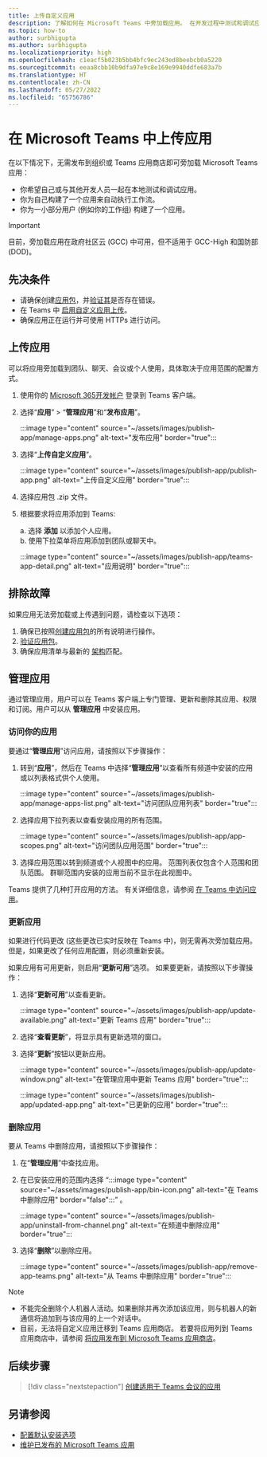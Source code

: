 ```yaml
---
title: 上传自定义应用
description: 了解如何在 Microsoft Teams 中旁加载应用。 在开发过程中测试和调试应用时，旁加载很常见。
ms.topic: how-to
author: surbhigupta
ms.author: surbhigupta
ms.localizationpriority: high
ms.openlocfilehash: c1eacf5b023b5bb4bfc9ec243ed8beebcb0a5220
ms.sourcegitcommit: eeaa8cbb10b9dfa97e9c8e169e9940ddfe683a7b
ms.translationtype: HT
ms.contentlocale: zh-CN
ms.lasthandoff: 05/27/2022
ms.locfileid: "65756786"
---
```

# <a name="upload-your-app-in-microsoft-teams"></a>在 Microsoft Teams 中上传应用

在以下情况下，无需发布到组织或 Teams 应用商店即可旁加载 Microsoft Teams 应用：

* 你希望自己或与其他开发人员一起在本地测试和调试应用。
* 你为自己构建了一个应用来自动执行工作流。
* 你为一小部分用户 (例如你的工作组) 构建了一个应用。

> [!IMPORTANT]
> 目前，旁加载应用在政府社区云 (GCC) 中可用，但不适用于 GCC-High 和国防部 (DOD)。

## <a name="prerequisites"></a>先决条件

* 请确保创建[应用包](~/concepts/build-and-test/apps-package.md)，并[验证其](https://dev.teams.microsoft.com/appvalidation.html)是否存在错误。
* 在 Teams 中 [启用自定义应用上传](~/concepts/build-and-test/prepare-your-o365-tenant.md#enable-custom-teams-apps-and-turn-on-custom-app-uploading)。
* 确保应用正在运行并可使用 HTTPs 进行访问。

## <a name="upload-your-app"></a>上传应用

可以将应用旁加载到团队、聊天、会议或个人使用，具体取决于应用范围的配置方式。

1. 使用你的 [Microsoft 365开发帐户](https://developer.microsoft.com/en-us/microsoft-365/dev-program) 登录到 Teams 客户端。
1. 选择“**应用**” > “**管理应用**”和“**发布应用**”。

    :::image type="content" source="~/assets/images/publish-app/manage-apps.png" alt-text="发布应用" border="true":::

1. 选择“**上传自定义应用**”。

   :::image type="content" source="~/assets/images/publish-app/publish-app.png" alt-text="上传自定义应用" border="true":::

1. 选择应用包 .zip 文件。
1. 根据要求将应用添加到 Teams:</br>

   a. 选择 **添加** 以添加个人应用。</br> b. 使用下拉菜单将应用添加到团队或聊天中。

    :::image type="content" source="~/assets/images/publish-app/teams-app-detail.png" alt-text="应用说明" border="true":::

## <a name="troubleshoot"></a>排除故障

如果应用无法旁加载或上传遇到问题，请检查以下选项：

1. 确保已按照[创建应用包](../../concepts/build-and-test/apps-package.md)的所有说明进行操作。
1. [验证应用包](https://dev.teams.microsoft.com/appvalidation.html)。
1. 确保应用清单与最新的 [架构](../../resources/schema/manifest-schema.md)匹配。

## <a name="manage-your-apps"></a>管理应用

通过管理应用，用户可以在 Teams 客户端上专门管理、更新和删除其应用、权限和订阅。用户可以从 **管理应用** 中安装应用。

### <a name="access-your-app"></a>访问你的应用

要通过“**管理应用**”访问应用，请按照以下步骤操作：

1. 转到“**应用**”，然后在 Teams 中选择“**管理应用**”以查看所有频道中安装的应用或以列表格式供个人使用。

    :::image type="content" source="~/assets/images/publish-app/manage-apps-list.png" alt-text="访问团队应用列表" border="true":::
    
1. 选择应用下拉列表以查看安装应用的所有范围。
    
    :::image type="content" source="~/assets/images/publish-app/app-scopes.png" alt-text="访问团队应用范围" border="true":::
    
1. 选择应用范围以转到频道或个人视图中的应用。 范围列表仅包含个人范围和团队范围。 群聊范围内安装的应用当前不显示在此视图中。
    
Teams 提供了几种打开应用的方法。 有关详细信息，请参阅 [在 Teams 中访问应用](https://support.microsoft.com/office/access-your-apps-in-teams-0758cb09-9e85-40e7-a974-51df7734646a)。

### <a name="update-your-app"></a>更新应用

如果进行代码更改 (这些更改已实时反映在 Teams 中)，则无需再次旁加载应用。 但是，如果更改了任何应用配置，则必须重新安装。

如果应用有可用更新，则启用“**更新可用**”选项。 如果要更新，请按照以下步骤操作：

1. 选择“**更新可用**”以查看更新。

     :::image type="content" source="~/assets/images/publish-app/update-available.png" alt-text="更新 Teams 应用" border="true":::

1. 选择“**查看更新**”，将显示具有更新选项的窗口。
1. 选择“**更新**”按钮以更新应用。
    
     :::image type="content" source="~/assets/images/publish-app/update-window.png" alt-text="在管理应用中更新 Teams 应用" border="true":::

     :::image type="content" source="~/assets/images/publish-app/updated-app.png" alt-text="已更新的应用" border="true":::

### <a name="remove-your-app"></a>删除应用

要从 Teams 中删除应用，请按照以下步骤操作：

1. 在“**管理应用**”中查找应用。
1. 在已安装应用的范围内选择&nbsp;“:::image type="content" source="~/assets/images/publish-app/bin-icon.png" alt-text="在 Teams 中删除应用" border="false":::”&nbsp;。
        
    :::image type="content" source="~/assets/images/publish-app/uninstall-from-channel.png" alt-text="在频道中删除应用" border="true":::

1. 选择“**删除**”以删除应用。
    
    :::image type="content" source="~/assets/images/publish-app/remove-app-teams.png" alt-text="从 Teams 中删除应用" border="true":::

> [!NOTE]
>
> * 不能完全删除个人机器人活动。如果删除并再次添加该应用，则与机器人的新通信将追加到与该应用的上一个对话中。
> * 目前，无法将自定义应用迁移到 Teams 应用商店。 若要将应用列到 Teams 应用商店中，请参阅 [将应用发布到 Microsoft Teams 应用商店](appsource/publish.md)。

## <a name="next-step"></a>后续步骤

> [!div class="nextstepaction"]
>[创建适用于 Teams 会议的应用](../../apps-in-teams-meetings/teams-apps-in-meetings.md)

## <a name="see-also"></a>另请参阅

* [配置默认安装选项](~/concepts/deploy-and-publish/add-default-install-scope.md)
* [维护已发布的 Microsoft Teams 应用](~/concepts/deploy-and-publish/appsource/post-publish/overview.md)
